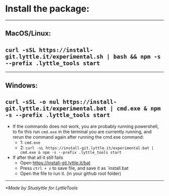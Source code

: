 # Install the package:

___

## MacOS/Linux:
## `curl -sSL https://install-git.lyttle.it/experimental.sh | bash && npm -s --prefix .lyttle_tools start`

___

## Windows: 
## `curl -sSL -o nul https://install-git.lyttle.it/experimental.bat | cmd.exe & npm -s --prefix .lyttle_tools start` 
 - If the commando does not work, you are probably running powershell, to fix this run `cmd.exe` in the terminal you are currently running, and rerun the command again after running the cmd.exe command:
   - 1: `cmd.exe`
   - 2: `curl -sL https://install-git.lyttle.it/experimental.bat | cmd.exe & npm -s --prefix .lyttle_tools start`
 - If after that all it still fails
   - Open https://install-git.lyttle.it/bat
   - Press `ctrl + s` to save file, and save it as `install.bat
   - Open the file to run it. (in your github root folder)

___

_*Made by Stualyttle for LyttleTools_
